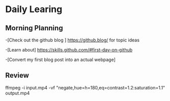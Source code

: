 # Daily Learing
## Morning Planning
-[Check out the github blog ]  https://github.blog/ for topic ideas

-[Learn about] https://skills.github.com/#first-day-on-github 

-[Convert my first blog post into an actual webpage] 
## Review
ffmpeg -i input.mp4 -vf "negate,hue=h=180,eq=contrast=1.2:saturation=1.1" output.mp4
